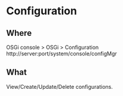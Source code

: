 # Configuration

## Where

OSGi console > OSGi > Configuration
http://server:port/system/console/configMgr

## What

View/Create/Update/Delete configurations.


